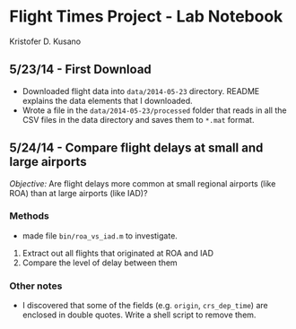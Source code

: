 # Flight Times Project - Lab Notebook
Kristofer D. Kusano

## 5/23/14 - First Download
* Downloaded flight data into `data/2014-05-23` directory. README
  explains the data elements that I downloaded.
* Wrote a file in the `data/2014-05-23/processed` folder that
  reads in all the CSV files in the data directory and saves them
  to `*.mat` format.

## 5/24/14 - Compare flight delays at small and large airports
*Objective:* Are flight delays more common at small regional airports
(like ROA) than at large airports (like IAD)?

### Methods
* made file `bin/roa_vs_iad.m` to investigate.

1. Extract out all flights that originated at ROA and IAD
2. Compare the level of delay between them

### Other notes
* I discovered that some of the fields (e.g. `origin`, `crs_dep_time`)
  are enclosed in double quotes. Write a shell script to remove them.

